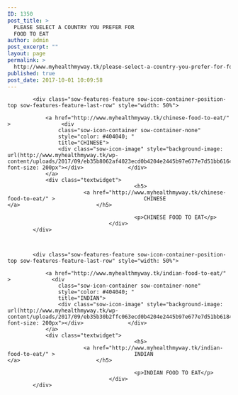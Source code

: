 ```yaml
---
ID: 1350
post_title: >
  PLEASE SELECT A COUNTRY YOU PREFER FOR
  FOOD TO EAT
author: admin
post_excerpt: ""
layout: page
permalink: >
  http://www.myhealthmyway.tk/please-select-a-country-you-prefer-for-food-to-eat/
published: true
post_date: 2017-10-01 10:09:58
---
```

<div id="pl-1350"  class="panel-layout" ><div id="pg-1350-0"  class="panel-grid panel-no-style"  data-style="{&quot;background_display&quot;:&quot;tile&quot;,&quot;cell_alignment&quot;:&quot;flex-start&quot;}" ><div id="pgc-1350-0-0"  class="panel-grid-cell"  data-weight="1" ><div id="panel-1350-0-0-0" class="so-panel widget widget_sow-features panel-first-child panel-last-child" data-index="0" data-style="{&quot;background_image_attachment&quot;:false,&quot;background_display&quot;:&quot;tile&quot;}" ><div class="so-widget-sow-features so-widget-sow-features-default-25f6cad99103">
<div class="sow-features-list sow-features-responsive">

			
			
			<div class="sow-features-feature sow-icon-container-position-top sow-features-feature-last-row" style="width: 50%">

				<a href="http://www.myhealthmyway.tk/chinese-food-to-eat/" >				<div
					class="sow-icon-container sow-container-none"
                    style="color: #404040; "
					title="CHINESE">
					<div class="sow-icon-image" style="background-image: url(http://www.myhealthmyway.tk/wp-content/uploads/2017/09/eb35b8062af4023ecd0b4204e2445b97e677e7d51bb6164491_1920.png); font-size: 200px"></div>				</div>
				</a>
				<div class="textwidget">
											<h5>
							<a href="http://www.myhealthmyway.tk/chinese-food-to-eat/" >							CHINESE							</a>						</h5>
					
											<p>CHINESE FOOD TO EAT</p>					
									</div>
			</div>

		
			
			<div class="sow-features-feature sow-icon-container-position-top sow-features-feature-last-row" style="width: 50%">

				<a href="http://www.myhealthmyway.tk/indian-food-to-eat/" >				<div
					class="sow-icon-container sow-container-none"
                    style="color: #404040; "
					title="INDIAN">
					<div class="sow-icon-image" style="background-image: url(http://www.myhealthmyway.tk/wp-content/uploads/2017/09/eb35b30b2ffc063ecd0b4204e2445b97e677e7d51bb6184593_1920.png); font-size: 200px"></div>				</div>
				</a>
				<div class="textwidget">
											<h5>
							<a href="http://www.myhealthmyway.tk/indian-food-to-eat/" >							INDIAN							</a>						</h5>
					
											<p>INDIAN FOOD TO EAT</p>					
									</div>
			</div>

			
</div>
</div></div></div></div></div>